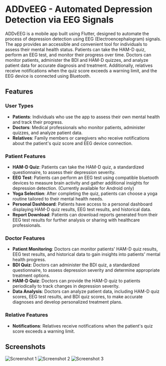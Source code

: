 # ADDvEEG - Automated Depression Detection via EEG Signals

ADDvEEG is a mobile app built using Flutter, designed to automate the process of depression detection using EEG (Electroencephalogram) signals. The app provides an accessible and convenient tool for individuals to assess their mental health status. Patients can take the HAM-D quiz, perform an EEG test, and monitor their progress over time. Doctors can monitor patients, administer the BDI and HAM-D quizzes, and analyze patient data for accurate diagnosis and treatment. Additionally, relatives receive notifications when the quiz score exceeds a warning limit, and the EEG device is connected using Bluetooth.

## Features

### User Types
- **Patients**: Individuals who use the app to assess their own mental health and track their progress.
- **Doctors**: Medical professionals who monitor patients, administer quizzes, and analyze patient data.
- **Relatives**: Family members or caregivers who receive notifications about the patient's quiz score and EEG device connection.

### Patient Features
- **HAM-D Quiz**: Patients can take the HAM-D quiz, a standardized questionnaire, to assess their depression severity.
- **EEG Test**: Patients can perform an EEG test using compatible bluetooth devices to measure brain activity and gather additional insights for depression detection. (Currently available for Android only)
- **Yoga Selection**: After completing the quiz, patients can choose a yoga routine tailored to their mental health needs.
- **Personal Dashboard**: Patients have access to a personal dashboard displaying HAM-D quiz results, EEG test results, and historical data.
- **Report Download**: Patients can download reports generated from their EEG test results for further analysis or sharing with healthcare professionals.

### Doctor Features
- **Patient Monitoring**: Doctors can monitor patients' HAM-D quiz results, EEG test results, and historical data to gain insights into patients' mental health progress.
- **BDI Quiz**: Doctors can administer the BDI quiz, a standardized questionnaire, to assess depression severity and determine appropriate treatment options.
- **HAM-D Quiz**: Doctors can provide the HAM-D quiz to patients periodically to track changes in depression severity.
- **Data Analysis**: Doctors can analyze patient data, including HAM-D quiz scores, EEG test results, and BDI quiz scores, to make accurate diagnoses and develop personalized treatment plans.

### Relative Features
- **Notifications**: Relatives receive notifications when the patient's quiz score exceeds a warning limit.
## Screenshots

![Screenshot 1](screenshots/screenshot1.png)
![Screenshot 2](screenshots/screenshot2.png)
![Screenshot 3](screenshots/screenshot3.png)
